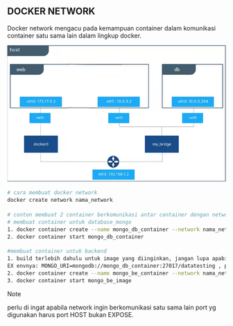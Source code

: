 ## DOCKER NETWORK
Docker network mengacu pada kemampuan container dalam komunikasi container satu sama lain dalam lingkup docker.

![alt text](image.png)

```bash
# cara membuat docker network
docker create network nama_network

# conton membuat 2 container berkomunikasi antar container dengan network
# membuat container untuk database_mongo
1. docker container create --name mongo_db_container --network nama_network -p 8080:27017 mongo:latest 
2. docker container start mongo_db_container

#membuat container untuk backend 
1. build terlebih dahulu untuk image yang diinginkan, jangan lupa apabila ingin menggunakan env dalam container docker harus apply  nama container db yang dibuat sebelumnya. 
EX envnya: MONGO_URI=mongodb://mongo_db_container:27017/datatesting , port yg digunakan adalah port dari container/hostnya bukan port external atau yg di expose. 
2. docker container create --name mongo_be_container --network nama_network -p 8080:27017 mongo_be_image
3. docker container start mongo_be_image
```

>[!NOTE]
perlu di ingat apabila network ingin berkomunikasi satu sama lain port yg digunakan harus port HOST bukan EXPOSE.
